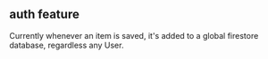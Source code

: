 ## auth feature
Currently whenever an item is saved, it's added to a global firestore database, regardless any User. 
